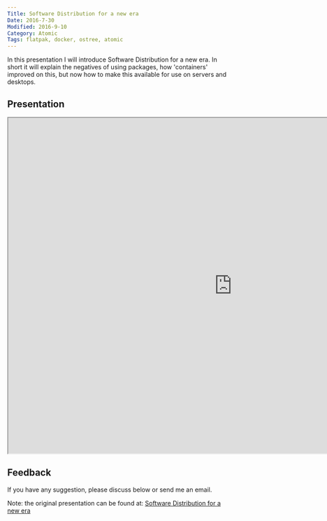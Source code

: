 ```yaml
---
Title: Software Distribution for a new era
Date: 2016-7-30
Modified: 2016-9-10
Category: Atomic
Tags: flatpak, docker, ostree, atomic
---
```



In this presentation I will introduce Software Distribution for a new era. In
short it will explain the negatives of using packages, how 'containers' improved
on this, but now how to make this available for use on servers and desktops. 

## Presentation
<iframe src="http://gbraad.gitlab.io/software-distribution-for-a-new-era/#/software-distribution-for-a-new-era-1" width="1024" height="768">
  <p>Your browser does not support iframes.</p>
</iframe>


## Feedback
If you have any suggestion, please discuss below or send me an email.

Note: the original presentation can be found at: [Software Distribution for a new era](https://gitlab.com/gbraad/software-distribution-for-a-new-era)
